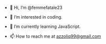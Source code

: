 - 👋 Hi, I’m @femmefatale23
- 👀 I’m interested in coding.
- 🌱 I’m currently learning JavaScript.

- 📫 How to reach me at azzoliq99@gmail.com

<!---
femmefatale23/femmefatale23 is a ✨ special ✨ repository because its `README.md` (this file) appears on your GitHub profile.
You can click the Preview link to take a look at your changes.
--->
